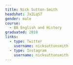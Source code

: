 ```yaml
---
title: Nick Sutton-Smith
headshot: Jx2LqS7
gender: male
course:
  - BA English and History
graduated: 2018
links:
  - type: Twitter
    username: nicksuttonsmith
  - type: Instagram
    username: nicksuttonsmith
---
```

